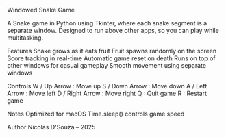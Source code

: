 Windowed Snake Game

A Snake game in Python using Tkinter, where each snake segment is a separate window. Designed to run above other apps, so you can play while multitasking.

Features
Snake grows as it eats fruit
Fruit spawns randomly on the screen
Score tracking in real-time
Automatic game reset on death
Runs on top of other windows for casual gameplay
Smooth movement using separate windows

Controls
W / Up Arrow : Move up
S / Down Arrow : Move down
A / Left Arrow : Move left
D / Right Arrow : Move right
Q : Quit game
R : Restart game

Notes
Optimized for macOS
Time.sleep() controls game speed

Author
Nicolas D'Souza – 2025
